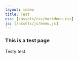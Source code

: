 ```yaml
---
layout: index
title: Test
css: [/assets/css/markdown.css]
js: [/assets/js/menu.js]
---
```



### This is a test page

Testy test.